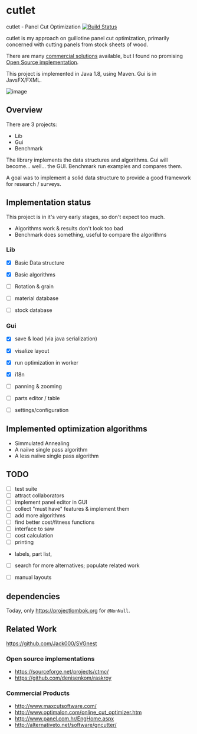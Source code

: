 # cutlet

cutlet - Panel Cut Optimization [![Build Status](https://travis-ci.org/mru00/cutlet.svg?branch=master)](https://travis-ci.org/mru00/cutlet)

cutlet is my approach on guillotine panel cut optimization, primarily concerned with cutting panels from stock sheets of wood.


There are many [commercial solutions](#commercial-products) available, but I found no promising [Open Source implementation](#open-source-implementations).

This project is implemented in Java 1.8, using Maven. Gui is in JavsFX/FXML.

![image](https://cloud.githubusercontent.com/assets/581904/23873417/3dcddb1e-0832-11e7-8f96-502afaa06bf2.png)

## Overview


There are 3 projects:
* Lib
* Gui
* Benchmark

The library implements the data structures and algorithms. Gui will become... well... the GUI. Benchmark run examples and compares them.

A goal was to implement a solid data structure to provide a good framework for research / surveys.

## Implementation status

This project is in it's very early stages, so don't expect too much.

* Algorithms work & results don't look too bad
* Benchmark does something, useful to compare the algorithms

### Lib 

- [x] Basic Data structure
- [x] Basic algorithms 
- [ ] Rotation & grain
- [ ] material database
- [ ] stock database 


### Gui


- [x] save & load (via java serialization)
- [x] visalize layout
- [x] run optimization in worker 
- [x] i18n
- [ ] panning & zooming
- [ ] parts editor / table
- [ ] settings/configuration 


## Implemented optimization algorithms

* Simmulated Annealing
* A naiive single pass algorithm
* A less naiive single pass algorithm


## TODO


- [ ] test suite
- [ ] attract collaborators
- [ ] implement panel editor in GUI
- [ ] collect "must have" features & implement them
- [ ] add more algorithms
- [ ] find better cost/fitness functions 
- [ ] interface to saw
- [ ] cost calculation
- [ ] printing
 - labels, part list, 
- [ ] search for more alternatives; populate related work
- [ ] manual layouts 


## dependencies 

Today, only https://projectlombok.org for `@NonNull`.


## Related Work

https://github.com/Jack000/SVGnest


### Open source implementations
* https://sourceforge.net/projects/ctmc/
* https://github.com/denisenkom/raskroy  


### Commercial Products
* http://www.maxcutsoftware.com/
* http://www.optimalon.com/online_cut_optimizer.htm
* http://www.panel.com.hr/EngHome.aspx
* http://alternativeto.net/software/gncutter/



